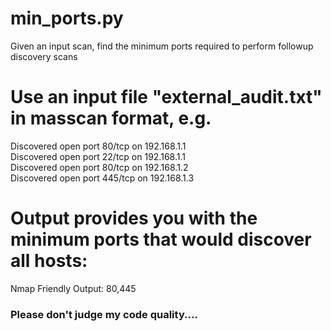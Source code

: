 # min_ports.py
Given an input scan, find the minimum ports required to perform followup discovery scans

# Use an input file "external_audit.txt" in masscan format, e.g. 
Discovered open port 80/tcp on 192.168.1.1                                
Discovered open port 22/tcp on 192.168.1.1                               
Discovered open port 80/tcp on 192.168.1.2                              
Discovered open port 445/tcp on 192.168.1.3

# Output provides you with the minimum ports that would discover all hosts:
Nmap Friendly Output:
80,445

### Please don't judge my code quality....
